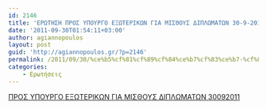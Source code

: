 ```yaml
---
id: 2146
title: 'ΕΡΩΤΗΣΗ ΠΡΟΣ ΥΠΟΥΡΓΟ ΕΞΩΤΕΡΙΚΩΝ ΓΙΑ ΜΙΣΘΟΥΣ ΔΙΠΛΩΜΑΤΩΝ 30-9-2011'
date: '2011-09-30T01:54:11+03:00'
author: agiannopoulos
layout: post
guid: 'http://agiannopoulos.gr/?p=2146'
permalink: /2011/09/30/%ce%b5%cf%81%cf%89%cf%84%ce%b7%cf%83%ce%b7-%cf%80%cf%81%ce%bf%cf%83-%cf%85%cf%80%ce%bf%cf%85%cf%81%ce%b3%ce%bf-%ce%b5%ce%be%cf%89%cf%84%ce%b5%cf%81%ce%b9%ce%ba%cf%89%ce%bd-%ce%b3%ce%b9%ce%b1-%ce%bc/
categories:
    - Ερωτήσεις
---
```


[ΠΡΟΣ ΥΠΟΥΡΓΟ ΕΞΩΤΕΡΙΚΩΝ ΓΙΑ ΜΙΣΘΟΥΣ ΔΙΠΛΩΜΑΤΩΝ 30092011](http://agiannopoulos.gr/2011/09/30/%ce%b5%cf%81%cf%89%cf%84%ce%b7%cf%83%ce%b7-%cf%80%cf%81%ce%bf%cf%83-%cf%85%cf%80%ce%bf%cf%85%cf%81%ce%b3%ce%bf-%ce%b5%ce%be%cf%89%cf%84%ce%b5%cf%81%ce%b9%ce%ba%cf%89%ce%bd-%ce%b3%ce%b9%ce%b1-%ce%bc/%cf%80%cf%81%ce%bf%cf%83-%cf%85%cf%80%ce%bf%cf%85%cf%81%ce%b3%ce%bf-%ce%b5%ce%be%cf%89%cf%84%ce%b5%cf%81%ce%b9%ce%ba%cf%89%ce%bd-%ce%b3%ce%b9%ce%b1-%ce%bc%ce%b9%cf%83%ce%b8%ce%bf%cf%85%cf%83-%ce%b4/)